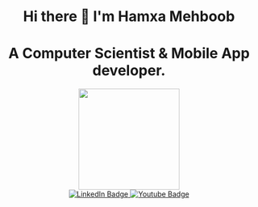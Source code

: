<h1 align = "center">
 Hi there 👋 I'm Hamxa Mehboob
</h1>
<h1 align = "center">
 A Computer Scientist & Mobile App developer.
</h1>
<div id="header" align="center">
  <img src="https://media.giphy.com/media/M9gbBd9nbDrOTu1Mqx/giphy.gif" width="200"/>
</div>
<div id="badges" align = "center">
  <a href="https://www.linkedin.com/in/hamza-mehboob-843815233/">
    <img src="https://img.shields.io/badge/LinkedIn-blue?style=for-the-badge&logo=linkedin&logoColor=white" alt="LinkedIn Badge"/>
  </a>
  <a href="https://web.facebook.com/hamxa2003/">
    <img src="https://img.shields.io/badge/Facebook-blue?style=for-the-badge&logo=Facebook&logoColor=white" alt="Youtube Badge"/>
  </a>
</div>
<div align = "center">
  <img src="https://komarev.com/ghpvc/?username=hamxamehboob&style=flat-square&color=blue" alt=""/>
</div>


